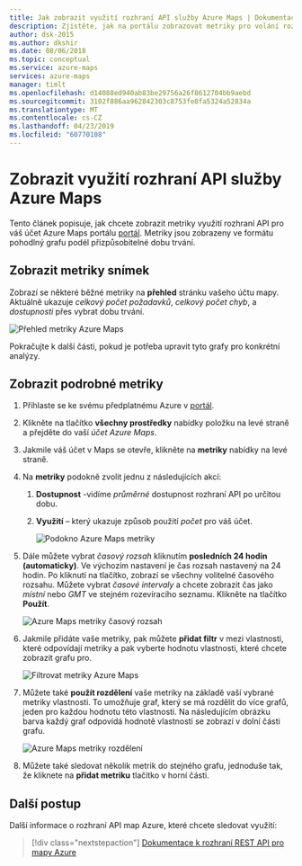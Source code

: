 ```yaml
---
title: Jak zobrazit využití rozhraní API služby Azure Maps | Dokumentace Microsoftu
description: Zjistěte, jak na portálu zobrazovat metriky pro volání rozhraní API služby Azure Maps.
author: dsk-2015
ms.author: dkshir
ms.date: 08/06/2018
ms.topic: conceptual
ms.service: azure-maps
services: azure-maps
manager: timlt
ms.openlocfilehash: d14088ed940ab83be29756a26f8612704bb9aebd
ms.sourcegitcommit: 3102f886aa962842303c8753fe8fa5324a52834a
ms.translationtype: MT
ms.contentlocale: cs-CZ
ms.lasthandoff: 04/23/2019
ms.locfileid: "60770108"
---
```

# <a name="view-azure-maps-api-usage"></a>Zobrazit využití rozhraní API služby Azure Maps

Tento článek popisuje, jak chcete zobrazit metriky využití rozhraní API pro váš účet Azure Maps portálu [portál](https://portal.azure.com). Metriky jsou zobrazeny ve formátu pohodlný grafu podél přizpůsobitelné dobu trvání.

## <a name="view-metric-snapshot"></a>Zobrazit metriky snímek

Zobrazí se některé běžné metriky na **přehled** stránku vašeho účtu mapy. Aktuálně ukazuje *celkový počet požadavků*, *celkový počet chyb*, a *dostupnosti* přes vybrat dobu trvání.

![Přehled metriky Azure Maps](media/how-to-view-api-usage/portal-overview.png)

Pokračujte k další části, pokud je potřeba upravit tyto grafy pro konkrétní analýzy.

## <a name="view-detailed-metrics"></a>Zobrazit podrobné metriky

1. Přihlaste se ke svému předplatnému Azure v [portál](https://portal.azure.com).

2. Klikněte na tlačítko **všechny prostředky** nabídky položku na levé straně a přejděte do vaší *účet Azure Maps*.

3. Jakmile váš účet v Maps se otevře, klikněte na **metriky** nabídky na levé straně.

4. Na **metriky** podokně zvolit jednu z následujících akcí:

   1. **Dostupnost** -vidíme *průměrné* dostupnost rozhraní API po určitou dobu.
   2. **Využití** – který ukazuje způsob použití *počet* pro váš účet.

      ![Podokno Azure Maps metriky](media/how-to-view-api-usage/portal-metrics.png)

5. Dále můžete vybrat *časový rozsah* kliknutím **posledních 24 hodin (automaticky)**. Ve výchozím nastavení je čas rozsah nastavený na 24 hodin. Po kliknutí na tlačítko, zobrazí se všechny volitelné časového rozsahu. Můžete vybrat *časové intervaly* a chcete zobrazit čas jako *místní* nebo *GMT* ve stejném rozevíracího seznamu. Klikněte na tlačítko **Použít**.

    ![Azure Maps metriky časový rozsah](media/how-to-view-api-usage/time-range.png)

6. Jakmile přidáte vaše metriky, pak můžete **přidat filtr** v mezi vlastnosti, které odpovídají metriky a pak vyberte hodnotu vlastnosti, které chcete zobrazit grafu pro.

    ![Filtrovat metriky Azure Maps](media/how-to-view-api-usage/filter.png)

7. Můžete také **použít rozdělení** vaše metriky na základě vaší vybrané metriky vlastnosti. To umožňuje graf, který se má rozdělit do více grafů, jeden pro každou hodnotu této vlastnosti. Na následujícím obrázku barva každý graf odpovídá hodnotě vlastnosti se zobrazí v dolní části grafu.

    ![Azure Maps metriky rozdělení](media/how-to-view-api-usage/splitting.png)

8. Můžete také sledovat několik metrik do stejného grafu, jednoduše tak, že kliknete na **přidat metriku** tlačítko v horní části.

## <a name="next-steps"></a>Další postup

Další informace o rozhraní API map Azure, které chcete sledovat využití:

> [!div class="nextstepaction"]
> [Dokumentace k rozhraní REST API pro mapy Azure](https://docs.microsoft.com/rest/api/maps)
